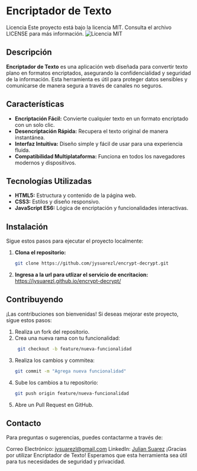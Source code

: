 # Encriptador de Texto

Licencia
Este proyecto está bajo la licencia MIT. Consulta el archivo LICENSE para más información.
![Licencia MIT](https://img.shields.io/badge/Licencia-MIT-blue.svg)

## Descripción

**Encriptador de Texto** es una aplicación web diseñada para convertir texto plano en formatos encriptados, asegurando la confidencialidad y seguridad de la información. Esta herramienta es útil para proteger datos sensibles y comunicarse de manera segura a través de canales no seguros.

## Características

- **Encriptación Fácil:** Convierte cualquier texto en un formato encriptado con un solo clic.
- **Desencriptación Rápida:** Recupera el texto original de manera instantánea.
- **Interfaz Intuitiva:** Diseño simple y fácil de usar para una experiencia fluida.
- **Compatibilidad Multiplataforma:** Funciona en todos los navegadores modernos y dispositivos.

## Tecnologías Utilizadas

- **HTML5:** Estructura y contenido de la página web.
- **CSS3:** Estilos y diseño responsivo.
- **JavaScript ES6:** Lógica de encriptación y funcionalidades interactivas.

## Instalación

Sigue estos pasos para ejecutar el proyecto localmente:

1. **Clona el repositorio:**
   ```bash
   git clone https://github.com/jysuarezl/encrypt-decrypt.git

2. **Ingresa a la url para utlizar el servicio de encritacion:**
   https://jysuarezl.github.io/encrypt-decrypt/


## Contribuyendo
¡Las contribuciones son bienvenidas! Si deseas mejorar este proyecto, sigue estos pasos:

1. Realiza un fork del repositorio.
2. Crea una nueva rama con tu funcionalidad:
   ```bash
    git checkout -b feature/nueva-funcionalidad

3. Realiza los cambios y commitea:
    ```bash
    git commit -m "Agrega nueva funcionalidad"
    
4. Sube los cambios a tu repositorio:
   ```bash
   git push origin feature/nueva-funcionalidad

6. Abre un Pull Request en GitHub.

## Contacto
Para preguntas o sugerencias, puedes contactarme a través de:

Correo Electrónico: jysuarezl@gmail.com
LinkedIn: [Julian Suarez](https://www.linkedin.com/in/julian-suarez-londo%C3%B1o-b517a4158/)
¡Gracias por utilizar Encriptador de Texto! Esperamos que esta herramienta sea útil para tus necesidades de seguridad y privacidad.   
